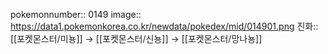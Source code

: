 pokemonnumber:: 0149
image:: https://data1.pokemonkorea.co.kr/newdata/pokedex/mid/014901.png
진화:: [[포켓몬스터/미뇽]] → [[포켓몬스터/신뇽]] → [[포켓몬스터/망나뇽]]
